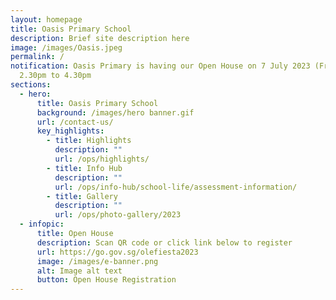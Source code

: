 ```yaml
---
layout: homepage
title: Oasis Primary School
description: Brief site description here
image: /images/Oasis.jpeg
permalink: /
notification: Oasis Primary is having our Open House on 7 July 2023 (Friday),
  2.30pm to 4.30pm
sections:
  - hero:
      title: Oasis Primary School
      background: /images/hero banner.gif
      url: /contact-us/
      key_highlights:
        - title: Highlights
          description: ""
          url: /ops/highlights/
        - title: Info Hub
          description: ""
          url: /ops/info-hub/school-life/assessment-information/
        - title: Gallery
          description: ""
          url: /ops/photo-gallery/2023
  - infopic:
      title: Open House
      description: Scan QR code or click link below to register
      url: https://go.gov.sg/olefiesta2023
      image: /images/e-banner.png
      alt: Image alt text
      button: Open House Registration
---
```

